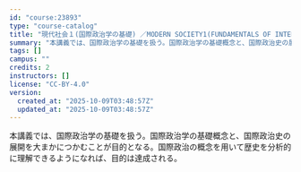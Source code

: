 ```yaml
---
id: "course:23893"
type: "course-catalog"
title: "現代社会１(国際政治学の基礎) ／MODERN SOCIETY1(FUNDAMENTALS OF INTERNATIONAL POLITICAL SCIENCE)"
summary: "本講義では、国際政治学の基礎を扱う。国際政治学の基礎概念と、国際政治史の展開を大まかにつかむことが目的となる。国際政治の概念を用いて歴史を分析的に理解できるようになれば、目的は達成される。"
tags: []
campus: ""
credits: 2
instructors: []
license: "CC-BY-4.0"
version:
  created_at: "2025-10-09T03:48:57Z"
  updated_at: "2025-10-09T03:48:57Z"
---
```

本講義では、国際政治学の基礎を扱う。国際政治学の基礎概念と、国際政治史の展開を大まかにつかむことが目的となる。国際政治の概念を用いて歴史を分析的に理解できるようになれば、目的は達成される。
